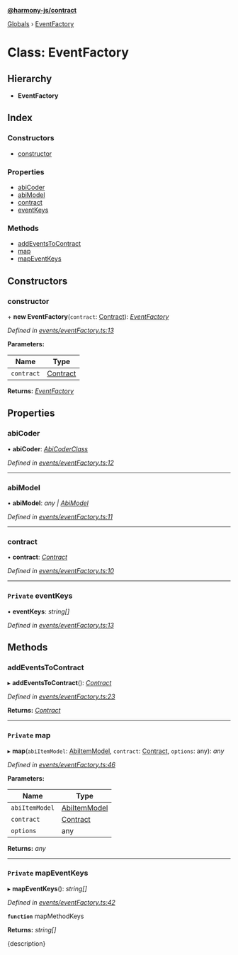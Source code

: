 **[@harmony-js/contract](../README.md)**

[Globals](../README.md) › [EventFactory](eventfactory.md)

# Class: EventFactory

## Hierarchy

* **EventFactory**

## Index

### Constructors

* [constructor](eventfactory.md#constructor)

### Properties

* [abiCoder](eventfactory.md#abicoder)
* [abiModel](eventfactory.md#abimodel)
* [contract](eventfactory.md#contract)
* [eventKeys](eventfactory.md#private-eventkeys)

### Methods

* [addEventsToContract](eventfactory.md#addeventstocontract)
* [map](eventfactory.md#private-map)
* [mapEventKeys](eventfactory.md#private-mapeventkeys)

## Constructors

###  constructor

\+ **new EventFactory**(`contract`: [Contract](contract.md)): *[EventFactory](eventfactory.md)*

*Defined in [events/eventFactory.ts:13](https://github.com/FireStack-Lab/Harmony-sdk-core/blob/d171933/packages/harmony-contract/src/events/eventFactory.ts#L13)*

**Parameters:**

Name | Type |
------ | ------ |
`contract` | [Contract](contract.md) |

**Returns:** *[EventFactory](eventfactory.md)*

## Properties

###  abiCoder

• **abiCoder**: *[AbiCoderClass](abicoderclass.md)*

*Defined in [events/eventFactory.ts:12](https://github.com/FireStack-Lab/Harmony-sdk-core/blob/d171933/packages/harmony-contract/src/events/eventFactory.ts#L12)*

___

###  abiModel

• **abiModel**: *any | [AbiModel](abimodel.md)*

*Defined in [events/eventFactory.ts:11](https://github.com/FireStack-Lab/Harmony-sdk-core/blob/d171933/packages/harmony-contract/src/events/eventFactory.ts#L11)*

___

###  contract

• **contract**: *[Contract](contract.md)*

*Defined in [events/eventFactory.ts:10](https://github.com/FireStack-Lab/Harmony-sdk-core/blob/d171933/packages/harmony-contract/src/events/eventFactory.ts#L10)*

___

### `Private` eventKeys

• **eventKeys**: *string[]*

*Defined in [events/eventFactory.ts:13](https://github.com/FireStack-Lab/Harmony-sdk-core/blob/d171933/packages/harmony-contract/src/events/eventFactory.ts#L13)*

## Methods

###  addEventsToContract

▸ **addEventsToContract**(): *[Contract](contract.md)*

*Defined in [events/eventFactory.ts:23](https://github.com/FireStack-Lab/Harmony-sdk-core/blob/d171933/packages/harmony-contract/src/events/eventFactory.ts#L23)*

**Returns:** *[Contract](contract.md)*

___

### `Private` map

▸ **map**(`abiItemModel`: [AbiItemModel](../interfaces/abiitemmodel.md), `contract`: [Contract](contract.md), `options`: any): *any*

*Defined in [events/eventFactory.ts:46](https://github.com/FireStack-Lab/Harmony-sdk-core/blob/d171933/packages/harmony-contract/src/events/eventFactory.ts#L46)*

**Parameters:**

Name | Type |
------ | ------ |
`abiItemModel` | [AbiItemModel](../interfaces/abiitemmodel.md) |
`contract` | [Contract](contract.md) |
`options` | any |

**Returns:** *any*

___

### `Private` mapEventKeys

▸ **mapEventKeys**(): *string[]*

*Defined in [events/eventFactory.ts:42](https://github.com/FireStack-Lab/Harmony-sdk-core/blob/d171933/packages/harmony-contract/src/events/eventFactory.ts#L42)*

**`function`** mapMethodKeys

**Returns:** *string[]*

{description}